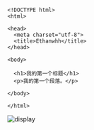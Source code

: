 ```

<!DOCTYPE html>
<html>

<head>
  <meta charset="utf-8">
  <title>Ethanwhh</title>
</head>

<body>

  <h1>我的第一个标题</h1>
  <p>我的第一个段落。</p>

</body>

</html>

```

![display](../imgs/01_01.jpg)

